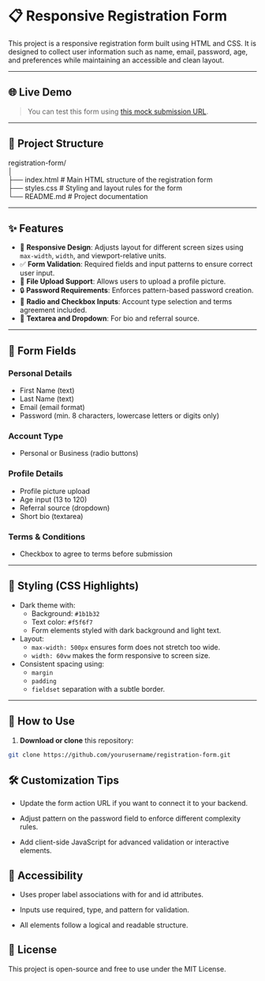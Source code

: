 # 📋 Responsive Registration Form

This project is a responsive registration form built using HTML and CSS. It is designed to collect user information such as name, email, password, age, and preferences while maintaining an accessible and clean layout.

---

## 🌐 Live Demo

> You can test this form using [this mock submission URL](https://register-demo.freecodecamp.org).

---

## 📁 Project Structure

registration-form/ <br>
│<br>
├── index.html # Main HTML structure of the registration form<br>
├── styles.css # Styling and layout rules for the form<br>
└── README.md # Project documentation<br>


---

## ✨ Features

- 📱 **Responsive Design**: Adjusts layout for different screen sizes using `max-width`, `width`, and viewport-relative units.
- ✅ **Form Validation**: Required fields and input patterns to ensure correct user input.
- 📸 **File Upload Support**: Allows users to upload a profile picture.
- 🔒 **Password Requirements**: Enforces pattern-based password creation.
- 🔘 **Radio and Checkbox Inputs**: Account type selection and terms agreement included.
- 📝 **Textarea and Dropdown**: For bio and referral source.

---

## 📜 Form Fields

### **Personal Details**
- First Name (text)
- Last Name (text)
- Email (email format)
- Password (min. 8 characters, lowercase letters or digits only)

### **Account Type**
- Personal or Business (radio buttons)

### **Profile Details**
- Profile picture upload
- Age input (13 to 120)
- Referral source (dropdown)
- Short bio (textarea)

### **Terms & Conditions**
- Checkbox to agree to terms before submission

---

## 🎨 Styling (CSS Highlights)

- Dark theme with:
  - Background: `#1b1b32`
  - Text color: `#f5f6f7`
  - Form elements styled with dark background and light text.
- Layout:
  - `max-width: 500px` ensures form does not stretch too wide.
  - `width: 60vw` makes the form responsive to screen size.
- Consistent spacing using:
  - `margin`
  - `padding`
  - `fieldset` separation with a subtle border.

---

## 🚀 How to Use

1. **Download or clone** this repository:

```bash
git clone https://github.com/yourusername/registration-form.git
```


## 🛠️ Customization Tips
- Update the form action URL if you want to connect it to your backend.

- Adjust pattern on the password field to enforce different complexity rules.

- Add client-side JavaScript for advanced validation or interactive elements.

## 🧩 Accessibility
- Uses proper label associations with for and id attributes.

- Inputs use required, type, and pattern for validation.

- All elements follow a logical and readable structure.

## 🧪 License
This project is open-source and free to use under the MIT License.

